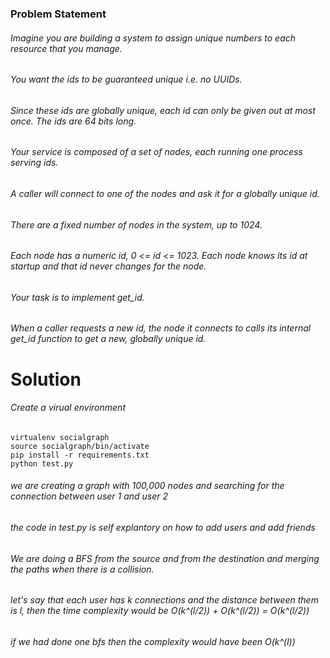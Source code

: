 ### Problem Statement 
###### Imagine you are building a system to assign unique numbers to each resource that you manage. 
###### You want the ids to be guaranteed   unique i.e. no UUIDs.  
###### Since these ids are globally unique, each id can only be given out at most once. The ids are 64 bits long.

###### Your service is composed of a set of nodes, each running one process serving ids.  
###### A caller will connect to one of the nodes and ask it for a globally unique id.  
###### There are a fixed number of nodes in the system, up to 1024.  
###### Each node has a numeric id, 0 <= id <= 1023. Each node knows its id at startup and that id never changes for the node.

###### Your task is to implement get_id.  
###### When a caller requests a new id, the node it connects to calls its internal get_id function to get a new, globally unique id.



# Solution
###### Create a virual environment
``` 
virtualenv socialgraph
source socialgraph/bin/activate
pip install -r requirements.txt
python test.py
```

###### we are creating a graph with 100,000 nodes and searching for the connection between user 1 and user 2
###### the code in test.py is self explantory on how to add users and add friends
###### We are doing a BFS from the source and from the destination and merging the paths when there is a collision.
###### let's say that each user has k connections and the distance between them is l, then the time complexity would be O(k^(l/2)) + O(k^(l/2)) = O(k^(l/2))
###### if we had done one bfs then the complexity would have been O(k^(l))
 
